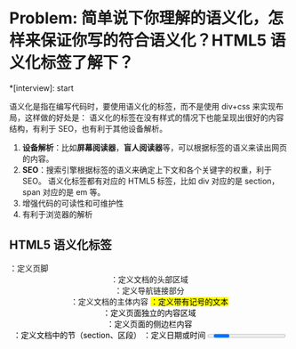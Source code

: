 # Problem: 简单说下你理解的语义化，怎样来保证你写的符合语义化？HTML5 语义化标签了解下？

\*[interview]: start

语义化是指在编写代码时，要使用语义化的标签，而不是使用 div+css 来实现布局，这样做的好处是：
语义化的标签在没有样式的情况下也能呈现出很好的内容结构，有利于 SEO，也有利于其他设备解析。

1. **设备解析**：比如**屏幕阅读器**，**盲人阅读器**等，可以根据标签的语义来读出网页的内容。
2. **SEO**：搜索引擎根据标签的语义来确定上下文和各个关键字的权重，利于 SEO。
   语义化标签都有对应的 HTML5 标签，比如 div 对应的是 section，span 对应的是 em 等。
3. 增强代码的可读性和可维护性
4. 有利于浏览器的解析

## HTML5 语义化标签

<footer>：定义页脚
<header>：定义文档的头部区域
<nav>：定义导航链接部分
<main>：定义文档的主体内容
<mark>：定义带有记号的文本
<article>：定义页面独立的内容区域
<aside>：定义页面的侧边栏内容
<section>：定义文档中的节（section、区段）
<time>：定义日期或时间
<progress>：定义任何类型的任务的进度
<details>：标签用于描述文档或文档某个部分的细节
<summary>：配合使用可以为 details 定义标题

\*[interview]: end
